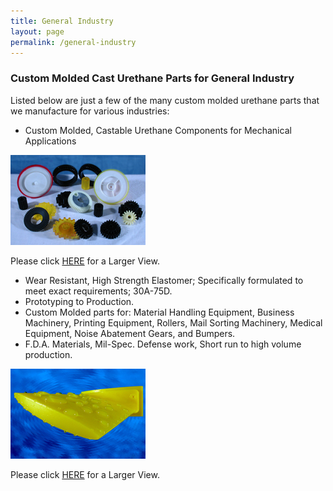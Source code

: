 ```yaml
---
title: General Industry
layout: page
permalink: /general-industry
---
```


### Custom Molded Cast Urethane Parts for General Industry

Listed below are just a few of the many custom molded urethane parts that we manufacture for various industries:

- Custom Molded, Castable Urethane Components for Mechanical Applications

![Custom Molded Machine Gears](img/SeGEARS.jpg)

Please click [HERE](img/eGEARS.jpg) for a Larger View.

- Wear Resistant, High Strength Elastomer; Specifically formulated to meet exact requirements; 30A-75D.
- Prototyping to Production.
- Custom Molded parts for: Material Handling Equipment, Business Machinery, Printing Equipment, Rollers, Mail Sorting Machinery, Medical Equipment, Noise Abatement Gears, and Bumpers.
- F.D.A. Materials, Mil-Spec. Defense work, Short run to high volume production.


![Aquatic Urethane Submarine Fins](img/FIN3X2.jpg)

Please click [HERE](img/FIN6X4.jpg) for a Larger View.